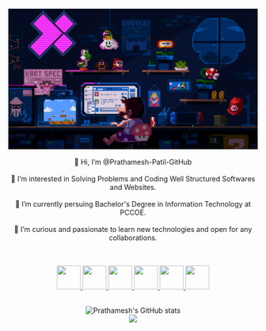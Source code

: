 <p align="center">
  <img src="https://github.com/Prathamesh-Patil-GitHub/Prathamesh-Patil-GitHub/blob/main/github%20profile%20display.gif"/>
</p>

<p align="center">
👋 Hi, I’m @Prathamesh-Patil-GitHub <br><br>
👀 I’m interested in Solving Problems and Coding Well Structured Softwares and Websites.<br><br>
🌱 I’m currently persuing Bachelor's Degree in Information Technology at PCCOE.<br><br>
💞️ I’m curious and passionate to learn new technologies and open for any collaborations.<br><br>
</p>
<br>

<div align="center">
<a href="https://www.linkedin.com/in/prathamesh-patil-jalgaon">
  <img src="https://cdn-icons-png.flaticon.com/128/408/408703.png?ga=GA1.2.975372899.1659335409" height="48px" width="48px"/>
</a>

<a href="https://leetcode.com/prathamesh_leetcode/">
  <img src="https://leetcode.com/static/images/LeetCode_logo_rvs.png" height="48px" width="48px"/>
</a>

<a href="https://auth.geeksforgeeks.org/user/m2papatil">
  <img src="https://encrypted-tbn0.gstatic.com/images?q=tbn:ANd9GcRhbzCuxw6_Z1CkCIuosi-txa612oZA-jxKqAeTfqQrPv37ofa61CIawY_-Axu6q-feIV4&usqp=CAU" height="48px" width="48px"/>
</a>  

  
<a href="https://www.hackerrank.com/m2papatil?hr_r=1">
  <img src="https://cdn3.iconfinder.com/data/icons/logos-and-brands-adobe/512/160_Hackerrank-512.png" height="48px" width="48px"/>
</a>

   
<a href="https://stackoverflow.com/users/19594029/prathamesh-patil">
  <img src="https://cdn-icons-png.flaticon.com/128/732/732248.png?ga=GA1.2.975372899.1659335409" height="48px" width="48px"/>
</a>
  
<a href="https://www.instagram.com/pro14.1/">
  <img src="https://cdn-icons-png.flaticon.com/128/1216/1216753.png?ga=GA1.2.975372899.1659335409" height="48px" width="48px"/>
</a>
</div>
<br/>
<div align="center">

![Prathamesh's GitHub stats](https://github-readme-stats.vercel.app/api?username=Prathamesh-Patil-GitHub&show_icons=true&theme=radical)
<br>
  ![](https://komarev.com/ghpvc/?username=prathamesh-patil-github)
</div>

